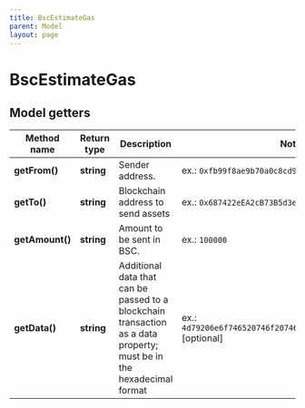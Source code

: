 ```yaml
---
title: BscEstimateGas
parent: Model
layout: page
---
```


# BscEstimateGas

## Model getters

Method name | Return type | Description | Notes
------------ | ------------- | ------------- | -------------
**getFrom()** | **string** | Sender address. | ex.: `0xfb99f8ae9b70a0c8cd96ae665bbaf85a7e01a2ef`
**getTo()** | **string** | Blockchain address to send assets | ex.: `0x687422eEA2cB73B5d3e242bA5456b782919AFc85`
**getAmount()** | **string** | Amount to be sent in BSC. | ex.: `100000`
**getData()** | **string** | Additional data that can be passed to a blockchain transaction as a data property; must be in the hexadecimal format | ex.: `4d79206e6f746520746f2074686520726563697069656e74` [optional]

